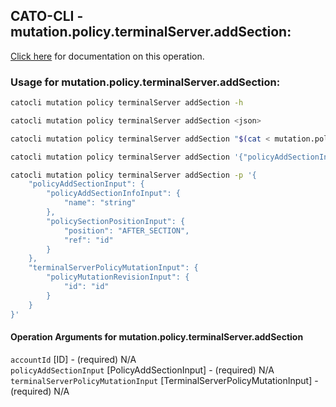 
## CATO-CLI - mutation.policy.terminalServer.addSection:
[Click here](https://api.catonetworks.com/documentation/#mutation-mutation.policy.terminalServer.addSection) for documentation on this operation.

### Usage for mutation.policy.terminalServer.addSection:

```bash
catocli mutation policy terminalServer addSection -h

catocli mutation policy terminalServer addSection <json>

catocli mutation policy terminalServer addSection "$(cat < mutation.policy.terminalServer.addSection.json)"

catocli mutation policy terminalServer addSection '{"policyAddSectionInput":{"policyAddSectionInfoInput":{"name":"string"},"policySectionPositionInput":{"position":"AFTER_SECTION","ref":"id"}},"terminalServerPolicyMutationInput":{"policyMutationRevisionInput":{"id":"id"}}}'

catocli mutation policy terminalServer addSection -p '{
    "policyAddSectionInput": {
        "policyAddSectionInfoInput": {
            "name": "string"
        },
        "policySectionPositionInput": {
            "position": "AFTER_SECTION",
            "ref": "id"
        }
    },
    "terminalServerPolicyMutationInput": {
        "policyMutationRevisionInput": {
            "id": "id"
        }
    }
}'
```

#### Operation Arguments for mutation.policy.terminalServer.addSection ####

`accountId` [ID] - (required) N/A    
`policyAddSectionInput` [PolicyAddSectionInput] - (required) N/A    
`terminalServerPolicyMutationInput` [TerminalServerPolicyMutationInput] - (required) N/A    
